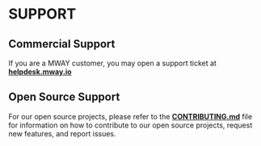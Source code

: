 # SUPPORT

## Commercial Support

If you are a MWAY customer, you may open a support ticket at **[helpdesk.mway.io](https://helpdesk.mway.io)**

## Open Source Support

For our open source projects, please refer to the **[CONTRIBUTING.md](https://github.com/mway-io/.github/blob/6ec82c85170eba80aa2c8d29b7b288a54ff22813/CONTRIBUTING.md)** file for information on how to contribute to our open source projects, request new features, and report issues.
